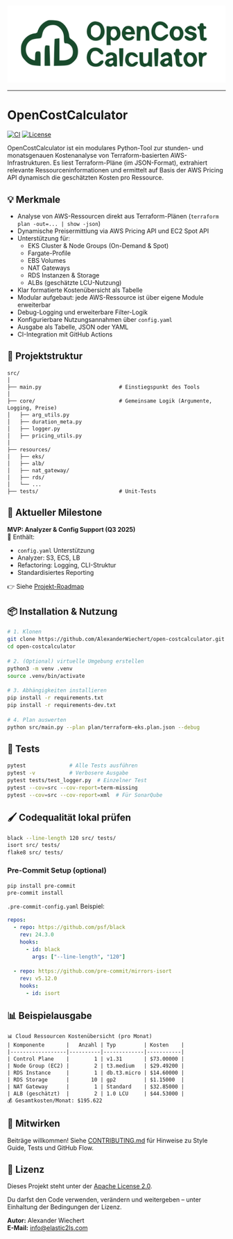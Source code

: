 ![OpenCostCalculator Logo](OpenCostCalculator_CloudGreen.svg)

---

# OpenCostCalculator

[![CI](https://github.com/AlexanderWiechert/open-costcalculator/actions/workflows/ci.yml/badge.svg)](https://github.com/AlexanderWiechert/open-costcalculator/actions)
[![License](https://img.shields.io/github/license/AlexanderWiechert/open-costcalculator)](LICENSE)

OpenCostCalculator ist ein modulares Python-Tool zur stunden- und monatsgenauen Kostenanalyse von Terraform-basierten AWS-Infrastrukturen. Es liest Terraform-Pläne (im JSON-Format), extrahiert relevante Ressourceninformationen und ermittelt auf Basis der AWS Pricing API dynamisch die geschätzten Kosten pro Ressource.

## 💡 Merkmale

- Analyse von AWS-Ressourcen direkt aus Terraform-Plänen (`terraform plan -out=... | show -json`)
- Dynamische Preisermittlung via AWS Pricing API und EC2 Spot API
- Unterstützung für:
  - EKS Cluster & Node Groups (On-Demand & Spot)
  - Fargate-Profile
  - EBS Volumes
  - NAT Gateways
  - RDS Instanzen & Storage
  - ALBs (geschätzte LCU-Nutzung)
- Klar formatierte Kostenübersicht als Tabelle
- Modular aufgebaut: jede AWS-Ressource ist über eigene Module erweiterbar
- Debug-Logging und erweiterbare Filter-Logik
- Konfigurierbare Nutzungsannahmen über `config.yaml`
- Ausgabe als Tabelle, JSON oder YAML
- CI-Integration mit GitHub Actions

## 📂 Projektstruktur

```
src/
│
├── main.py                         # Einstiegspunkt des Tools
│
├── core/                           # Gemeinsame Logik (Argumente, Logging, Preise)
│   ├── arg_utils.py
│   ├── duration_meta.py
│   ├── logger.py
│   ├── pricing_utils.py
│
├── resources/
│   ├── eks/
│   ├── alb/
│   ├── nat_gateway/
│   ├── rds/
│   └── ...
├── tests/                          # Unit-Tests
```

## 📌 Aktueller Milestone

**MVP: Analyzer & Config Support (Q3 2025)**  
🎯 Enthält:
- `config.yaml` Unterstützung
- Analyzer: S3, ECS, LB
- Refactoring: Logging, CLI-Struktur
- Standardisiertes Reporting

👉 Siehe [Projekt-Roadmap](docs/roadmap.md)

## 📦 Installation & Nutzung

```bash
# 1. Klonen
git clone https://github.com/AlexanderWiechert/open-costcalculator.git
cd open-costcalculator

# 2. (Optional) virtuelle Umgebung erstellen
python3 -m venv .venv
source .venv/bin/activate

# 3. Abhängigkeiten installieren
pip install -r requirements.txt
pip install -r requirements-dev.txt

# 4. Plan auswerten
python src/main.py --plan plan/terraform-eks.plan.json --debug
```

## 🧪 Tests

```bash
pytest              # Alle Tests ausführen
pytest -v           # Verbosere Ausgabe
pytest tests/test_logger.py  # Einzelner Test
pytest --cov=src --cov-report=term-missing
pytest --cov=src --cov-report=xml  # Für SonarQube
```

## 🖌️ Codequalität lokal prüfen

```bash
black --line-length 120 src/ tests/
isort src/ tests/
flake8 src/ tests/
```

### Pre-Commit Setup (optional)

```bash
pip install pre-commit
pre-commit install
```

`.pre-commit-config.yaml` Beispiel:
```yaml
repos:
  - repo: https://github.com/psf/black
    rev: 24.3.0
    hooks:
      - id: black
        args: ["--line-length", "120"]

  - repo: https://github.com/pre-commit/mirrors-isort
    rev: v5.12.0
    hooks:
      - id: isort
```

## 📊 Beispielausgabe

```text
📊 Cloud Ressourcen Kostenübersicht (pro Monat)
| Komponente       |   Anzahl | Typ         | Kosten    |
|------------------|----------|-------------|-----------|
| Control Plane    |        1 | v1.31       | $73.00000 |
| Node Group (EC2) |        2 | t3.medium   | $29.49200 |
| RDS Instance     |        1 | db.t3.micro | $14.60000 |
| RDS Storage      |       10 | gp2         | $1.15000  |
| NAT Gateway      |        1 | Standard    | $32.85000 |
| ALB (geschätzt)  |        2 | 1.0 LCU     | $44.53000 |
💰 Gesamtkosten/Monat: $195.622
```

## 🤝 Mitwirken

Beiträge willkommen! Siehe [CONTRIBUTING.md](CONTRIBUTING.md) für Hinweise zu Style Guide, Tests und GitHub Flow.

## 📄 Lizenz

Dieses Projekt steht unter der [Apache License 2.0](LICENSE).

Du darfst den Code verwenden, verändern und weitergeben – unter Einhaltung der Bedingungen der Lizenz.

**Autor:** Alexander Wiechert  
**E-Mail:** info@elastic2ls.com
